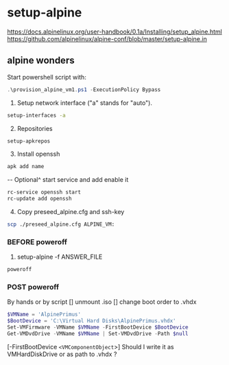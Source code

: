 # setup-alpine

<https://docs.alpinelinux.org/user-handbook/0.1a/Installing/setup_alpine.html>
<https://github.com/alpinelinux/alpine-conf/blob/master/setup-alpine.in>

## alpine wonders

Start powershell script with:

```powershell
.\provision_alpine_vm1.ps1 -ExecutionPolicy Bypass
```

1. Setup network interface ("a" stands for "auto").

```bash
setup-interfaces -a
```

2. Repositories

```bash
setup-apkrepos
```

3. Install openssh

```bash
apk add name
```

-- Optional^ start service and add enable it

```bash
rc-service openssh start
rc-update add openssh
```

4. Copy preseed_alpine.cfg and ssh-key

```bash
scp ./preseed_alpine.cfg ALPINE_VM:
```

### **BEFORE** poweroff

1. setup-alpine -f ANSWER_FILE

```bash
poweroff
```

### **POST** poweroff

By hands or by script
[] unmount .iso
[] change boot order to .vhdx

```powershell
$VMName = 'AlpinePrimus'
$BootDevice = 'C:\Virtual Hard Disks\AlpinePrimus.vhdx'
Set-VMFirmware -VMName $VMName -FirstBootDevice $BootDevice
Get-VMDvdDrive -VMName $VMName | Set-VMDvdDrive -Path $null
```

[-FirstBootDevice `<VMComponentObject`>]
Should I write it as VMHardDiskDrive or as path to .vhdx ?